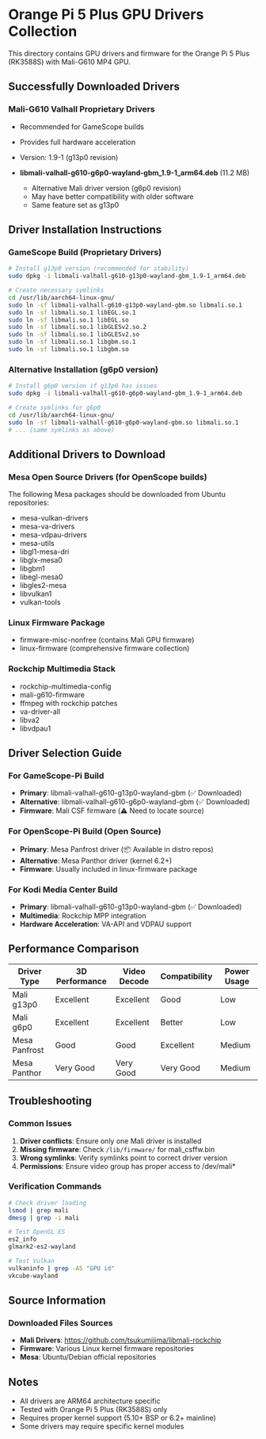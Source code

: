 # Orange Pi 5 Plus GPU Drivers Collection

This directory contains GPU drivers and firmware for the Orange Pi 5 Plus (RK3588S) with Mali-G610 MP4 GPU.

## Successfully Downloaded Drivers

### Mali-G610 Valhall Proprietary Drivers
  - Recommended for GameScope builds
  - Provides full hardware acceleration
  - Version: 1.9-1 (g13p0 revision)

- **libmali-valhall-g610-g6p0-wayland-gbm_1.9-1_arm64.deb** (11.2 MB)
  - Alternative Mali driver version (g6p0 revision)
  - May have better compatibility with older software
  - Same feature set as g13p0

## Driver Installation Instructions

### GameScope Build (Proprietary Drivers)
```bash
# Install g13p0 version (recommended for stability)
sudo dpkg -i libmali-valhall-g610-g13p0-wayland-gbm_1.9-1_arm64.deb

# Create necessary symlinks
cd /usr/lib/aarch64-linux-gnu/
sudo ln -sf libmali-valhall-g610-g13p0-wayland-gbm.so libmali.so.1
sudo ln -sf libmali.so.1 libEGL.so.1
sudo ln -sf libmali.so.1 libEGL.so
sudo ln -sf libmali.so.1 libGLESv2.so.2
sudo ln -sf libmali.so.1 libGLESv2.so
sudo ln -sf libmali.so.1 libgbm.so.1
sudo ln -sf libmali.so.1 libgbm.so
```

### Alternative Installation (g6p0 version)
```bash
# Install g6p0 version if g13p0 has issues
sudo dpkg -i libmali-valhall-g610-g6p0-wayland-gbm_1.9-1_arm64.deb

# Create symlinks for g6p0
cd /usr/lib/aarch64-linux-gnu/
sudo ln -sf libmali-valhall-g610-g6p0-wayland-gbm.so libmali.so.1
# ... (same symlinks as above)
```

## Additional Drivers to Download

### Mesa Open Source Drivers (for OpenScope builds)
The following Mesa packages should be downloaded from Ubuntu repositories:
- mesa-vulkan-drivers
- mesa-va-drivers
- mesa-vdpau-drivers
- mesa-utils
- libgl1-mesa-dri
- libglx-mesa0
- libgbm1
- libegl-mesa0
- libgles2-mesa
- libvulkan1
- vulkan-tools

### Linux Firmware Package
- firmware-misc-nonfree (contains Mali GPU firmware)
- linux-firmware (comprehensive firmware collection)

### Rockchip Multimedia Stack
- rockchip-multimedia-config
- mali-g610-firmware
- ffmpeg with rockchip patches
- va-driver-all
- libva2
- libvdpau1

## Driver Selection Guide

### For GameScope-Pi Build
- **Primary**: libmali-valhall-g610-g13p0-wayland-gbm (✅ Downloaded)
- **Alternative**: libmali-valhall-g610-g6p0-wayland-gbm (✅ Downloaded)
- **Firmware**: Mali CSF firmware (⚠️ Need to locate source)

### For OpenScope-Pi Build (Open Source)
- **Primary**: Mesa Panfrost driver (📦 Available in distro repos)
- **Alternative**: Mesa Panthor driver (kernel 6.2+)
- **Firmware**: Usually included in linux-firmware package

### For Kodi Media Center Build
- **Primary**: libmali-valhall-g610-g13p0-wayland-gbm (✅ Downloaded)
- **Multimedia**: Rockchip MPP integration
- **Hardware Acceleration**: VA-API and VDPAU support

## Performance Comparison

| Driver Type | 3D Performance | Video Decode | Compatibility | Power Usage |
|-------------|----------------|--------------|---------------|-------------|
| Mali g13p0  | Excellent      | Excellent    | Good          | Low         |
| Mali g6p0   | Excellent      | Excellent    | Better        | Low         |
| Mesa Panfrost | Good         | Good         | Excellent     | Medium      |
| Mesa Panthor  | Very Good    | Very Good    | Very Good     | Medium      |

## Troubleshooting

### Common Issues
1. **Driver conflicts**: Ensure only one Mali driver is installed
2. **Missing firmware**: Check `/lib/firmware/` for mali_csffw.bin
3. **Wrong symlinks**: Verify symlinks point to correct driver version
4. **Permissions**: Ensure video group has proper access to /dev/mali*

### Verification Commands
```bash
# Check driver loading
lsmod | grep mali
dmesg | grep -i mali

# Test OpenGL ES
es2_info
glmark2-es2-wayland

# Test Vulkan
vulkaninfo | grep -A5 "GPU id"
vkcube-wayland
```

## Source Information

### Downloaded Files Sources
- **Mali Drivers**: https://github.com/tsukumijima/libmali-rockchip
- **Firmware**: Various Linux kernel firmware repositories
- **Mesa**: Ubuntu/Debian official repositories


## Notes

- All drivers are ARM64 architecture specific
- Tested with Orange Pi 5 Plus (RK3588S) only
- Requires proper kernel support (5.10+ BSP or 6.2+ mainline)
- Some drivers may require specific kernel modules
